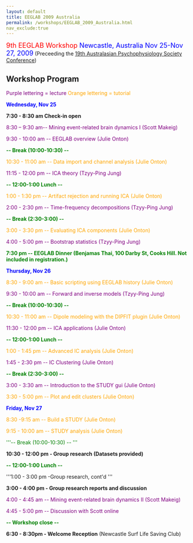 ```yaml
---
layout: default
title: EEGLAB 2009 Australia
permalink: /workshops/EEGLAB_2009_Australia.html
nav_exclude:true
---
```


<font size =4><span style="color: red">9th EEGLAB Workshop</span>
<font color=blue>Newcastle, Australia
Nov 25-Nov 27, 2009</font></font>
(Preceeding the [19th Australasian Psychophysiology Society
Conference](http://www.newcastle.edu.au/conference/asp2009/))


Workshop Program
----------------

<span style="color: purple">Purple lettering = lecture</span>
<span style="color: orange">Orange lettering = tutorial</span>

<span style="color:  blue">**Wednesday, Nov 25**</span>



**7:30 - 8:30 am Check-in open**

<span style="color: purple">8:30 – 9:30 am-- Mining event-related brain dynamics I (Scott Makeig)</span>

<span style="color: purple">9:30 - 10:00 am -- EEGLAB overview (Julie Onton)</span>



<span style="color: green"> **-- Break (10:00-10:30) --**</span>

<span style="color: orange">10:30 - 11:00 am -- Data import and channel analysis (Julie Onton)</span>

<span style="color: purple">11:15 - 12:00 pm -- ICA theory (Tzyy-Ping Jung)</span>



<span style="color: green">**-- 12:00-1:00 Lunch --**</span>

<span style="color: orange">1:00 - 1:30 pm -- Artifact rejection and running ICA (Julie Onton)</span>

<span style="color: purple">2:00 - 2:30 pm -- Time-frequency decompositions (Tzyy-Ping Jung)</span>



<span style="color: green">**-- Break (2:30-3:00) --**</span>

<span style="color: orange">3:00 - 3:30 pm -- Evaluating ICA components (Julie Onton)</span>

<span style="color: purple">4:00 - 5:00 pm -- Bootstrap statistics (Tzyy-Ping Jung)</span>

<span style="color: green">**7:30 pm -- EEGLAB Dinner (Benjamas Thai, 100 Darby St, Cooks Hill. Not included in registration.)**</span>

<span style="color:  blue">**Thursday, Nov 26**</span>



<span style="color: orange">8:30 - 9:00 am -- Basic scripting using EEGLAB history (Julie Onton)</span>

<span style="color: purple">9:30 - 10:00 am -- Forward and inverse models (Tzyy-Ping Jung)</span>



<span style="color: green">**-- Break (10:00-10:30) --**</span>

<span style="color: orange">10:30 - 11:00 am -- Dipole modeling with the DIPFIT plugin (Julie Onton)</span>

<span style="color: purple">11:30 - 12:00 pm -- ICA applications (Julie Onton)</span>



<span style="color: green">**-- 12:00-1:00 Lunch --**</span>

<span style="color: orange">1:00 - 1:45 pm -- Advanced IC analysis (Julie Onton)</span>

<span style="color: purple">1:45 - 2:30 pm -- IC Clustering (Julie Onton)</span>



<span style="color: green">**-- Break (2:30-3:00) --** </span>

<span style="color: purple">3:00 - 3:30 am -- Introduction to the STUDY gui (Julie Onton)</span>

<span style="color: orange">3:30 - 5:00 pm -- Plot and edit clusters (Julie Onton)</span>

<span style="color:  blue">**Friday, Nov 27**</span>



<span style="color: orange">8:30 -9:15 am -- Build a STUDY (Julie Onton)</span>

<span style="color: orange">9:15 - 10:00 am -- STUDY analysis (Julie Onton)</span>



<span style="color: green">'''-- Break (10:00-10:30) -- '''</span>

**10:30 - 12:00 pm - Group research (Datasets provided)**



<span style="color: green">**-- 12:00-1:00 Lunch --**</span>

'''1:00 - 3:00 pm -Group research, cont'd '''

**3:00 - 4:00 pm - Group research reports and discussion**

<span style="color: purple">4:00 - 4:45 am -- Mining event-related brain dynamics II (Scott Makeig)</span>

<span style="color: purple">4:45 - 5:00 pm -- Discussion with Scott online</span>



<span style="color: green">**-- Workshop close --**</span>

**6:30 - 8:30pm - Welcome Reception** (Newcastle Surf Life Saving Club)

